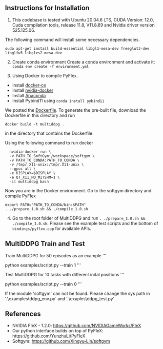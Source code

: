 ## Instructions for Installation
1. This codebase is tested with Ubuntu 20.04.6 LTS, CUDA Version: 12.0, Cuda compilation tools, release 11.8, V11.8.89 and Nvidia driver version 525.125.06. 

The following command will install some necessary dependencies.
```
sudo apt-get install build-essential libgl1-mesa-dev freeglut3-dev libglfw3 libgles2-mesa-dev
```

2. Create conda environment
   Create a conda environment and activate it: `conda env create -f environment.yml`

3. Using Docker to compile PyFlex.

  - Install [docker-ce](https://docs.docker.com/install/linux/docker-ce/ubuntu/)
  - Install [nvidia-docker](https://github.com/NVIDIA/nvidia-docker#quickstart)
  - Install [Anaconda](https://www.anaconda.com/distribution/)
  - Install Pybind11 using `conda install pybind11`

  We posted the [Dockerfile](Dockerfile). To generate the pre-built file, download the Dockerfile in this directory and run
  ```
  docker build -t multiddpg .
  ```
in the directory that contains the Dockerfile.

  Using the following command to run docker
  ```
    nvidia-docker run \
    -v PATH_TO_SoftGym:/workspace/softgym \
    -v PATH_TO_CONDA:PATH_TO_CONDA \
    -v /tmp/.X11-unix:/tmp/.X11-unix \
    --gpus all \
    -e DISPLAY=$DISPLAY \
    -e QT_X11_NO_MITSHM=1 \
    -it multiddpg bash
  ```
  Now you are in the Docker environment. Go to the softgym directory and compile PyFlex

  ```
  export PATH="PATH_TO_CONDA/bin:$PATH"
  . ./prepare_1.0.sh && ./compile_1.0.sh
  ```

4. Go to the root folder of MultiDDPG and run `. ./prepare_1.0.sh && ./compile_1.0.sh`. Please see the example test scripts and the bottom of `bindings/pyflex.cpp` for available APIs.

  ## MultiDDPG Train and Test
  Train MultiDDPG for 50 episodes as an example
  '''

  python examples/script.py --train 1
  '''

  Test MultiDDPG for 10 tasks with different inital positions
  '''

  python examples/script.py --train 0
  '''

  If the module 'softgym' can not be found. Please change the sys path in '.\examples\ddpg_env.py' and '.\exaples\ddpg_test.py'

## References
- NVIDIA FleX - 1.2.0: https://github.com/NVIDIAGameWorks/FleX
- Our python interface builds on top of PyFleX: https://github.com/YunzhuLi/PyFleX
- Softgym: https://github.com/Xingyu-Lin/softgym
